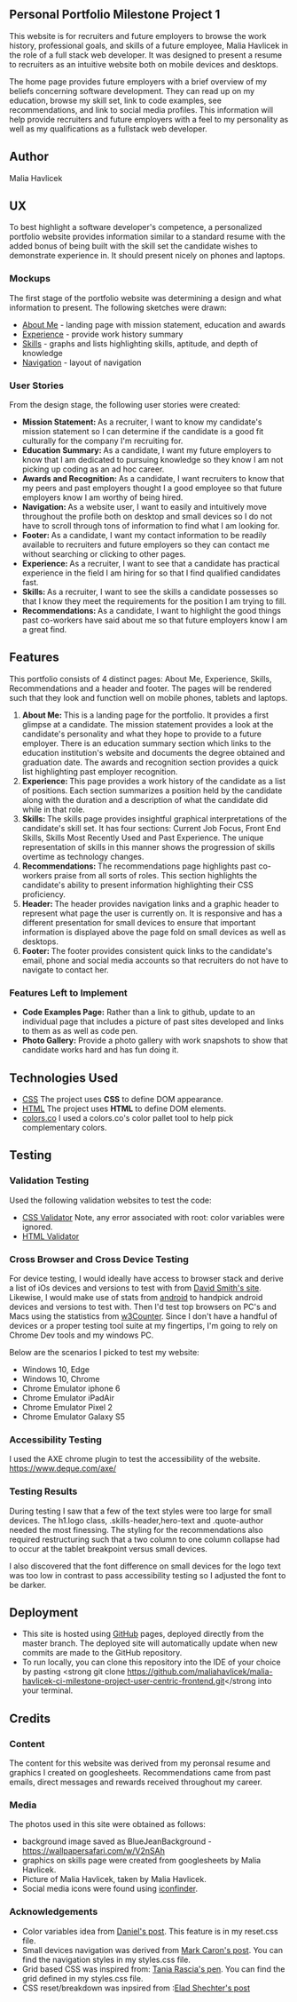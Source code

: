 ## Personal Portfolio Milestone Project 1
This website is for recruiters and future employers to browse the work history, professional goals, and skills of a future employee, Malia Havlicek in the role of a full stack 
web developer. It was designed to present a resume to recruiters as an intuitive website both on mobile devices and desktops. 

The home page provides future employers with a brief overview of my beliefs concerning software development. They can read up on my education, browse
my skill set, link to code examples, see recommendations, and link to social media profiles. This information will help provide recruiters and future employers with a feel
to my personality as well as my qualifications as a fullstack web developer.

## Author
Malia Havlicek

## UX 
To best highlight a software developer's competence, a personalized portfolio website provides information similar to a standard resume with the
added bonus of being built with the skill set the candidate wishes to demonstrate experience in. It should present nicely on phones and laptops.

### Mockups
The first stage of the portfolio website was determining a design and what information to present. The following sketches were drawn:
- [About Me](https://maliahavlicek.github.io/malia-havlicek-ci-milestone-project-user-centric-frontend/images/Mockups/Mockup-AboutMe.jpg)  - landing page with mission statement, education and awards
- [Experience](https://maliahavlicek.github.io/malia-havlicek-ci-milestone-project-user-centric-frontend/images/Mockups/Mockup-Experience.jpg)  - provide work history summary
- [Skills](https://maliahavlicek.github.io/malia-havlicek-ci-milestone-project-user-centric-frontend/images/Mockups/Mockup-Skills.jpg)  - graphs and lists highlighting skills, aptitude, and depth of knowledge
- [Navigation](https://maliahavlicek.github.io/malia-havlicek-ci-milestone-project-user-centric-frontend/images/Mockups/MockUp-More.jpg)  - layout of navigation

### User Stories
From the design stage, the following user stories were created:
- <strong>Mission Statement: </strong>As a recruiter, I want to know my candidate's mission statement so I can determine if the candidate is a good fit culturally for the company I'm recruiting for.
- <strong>Education Summary: </strong>As a candidate, I want my future employers to know that I am dedicated to pursuing knowledge so they know I am not picking up coding as an ad hoc career.
- <strong>Awards and Recognition: </strong>As a candidate, I want recruiters to know that my peers and past employers thought I a good employee so that future employers know I am worthy of being hired.
- <strong>Navigation: </strong>As a website user, I want to easily and intuitively move throughout the profile both on desktop and small devices so I do not have to scroll through tons of information to find what I am looking for.
- <strong>Footer: </strong>As a candidate, I want my contact information to be readily available to recruiters and future employers so they can contact me without searching or clicking to other pages.
- <strong>Experience: </strong>As a recruiter, I want to see that a candidate has practical experience in the field I am hiring for so that I find qualified candidates fast.
- <strong>Skills: </strong>As a recruiter, I want to see the skills a candidate possesses so that I know they meet the requirements for the position I am trying to fill.
- <strong>Recommendations: </strong> As a candidate, I want to highlight the good things past co-workers have said about me so that future employers know I am a great find.


## Features
This portfolio consists of 4 distinct pages: About Me, Experience, Skills, Recommendations and a header and footer. The pages will be rendered such that they look and function well
on mobile phones, tablets and laptops.
1. <strong>About Me: </strong>This is a landing page for the portfolio. It provides a first glimpse at a candidate. The mission statement provides a look at the candidate's
personality and what they hope to provide to a future employer. There is an education summary section which links to the education institution's website and documents the degree 
obtained and graduation date. The awards and recognition section provides a quick list highlighting past employer recognition.
1. <strong>Experience: </strong> This page provides a work history of the candidate as a list of positions. Each section summarizes a position held by the candidate along with the duration
and a description of what the candidate did while in that role.
1. <strong>Skills: </strong>The skills page provides insightful graphical interpretations of the candidate's skill set. It has four sections: Current Job Focus, Front End Skills,
Skills Most Recently Used and Past Experience. The unique representation of skills in this manner shows the progression of skills overtime as technology changes.
1. <strong>Recommendations: </strong>The recommendations page highlights past co-workers praise from all sorts of roles. This section highlights the candidate's ability to present
information highlighting their CSS proficiency. 
1. <strong>Header: </strong>The header provides navigation links and a graphic header to represent what page the user is currently on. It is responsive and has a different presentation
for small devices to ensure that important information is displayed above the page fold on small devices as well as desktops.
1. <strong>Footer: </strong>The footer provides consistent quick links to the candidate's email, phone and social media accounts so that recruiters do not have to navigate to contact her.

### Features Left to Implement
- <strong>Code Examples Page:</strong> Rather than a link to github, update to an individual page that includes a picture of past sites developed and links to them as
as well as code pen.
- <strong>Photo Gallery:</strong> Provide a photo gallery with work snapshots to show that candidate works hard and has fun doing it.

## Technologies Used
- [CSS](https://www.w3schools.com/w3css/default.asp) The project uses **CSS** to define DOM appearance. 
- [HTML](https://www.w3schools.com/html/default.asp) The project uses **HTML** to define DOM elements.
- [colors.co](https://coolors.co/) I used a colors.co's color pallet tool to help pick complementary colors.

## Testing

### Validation Testing
Used the following validation websites to test the code:
- [CSS Validator](https://jigsaw.w3.org/css-validator/) Note, any error associated with root: color variables were ignored.
- [HTML Validator](https://validator.w3.org/)

### Cross Browser and Cross Device Testing
For device testing, I would ideally have access to browser stack and derive a list of iOs devices and versions to test with from 
[David Smith's site](https://david-smith.org/iosversionstats/). Likewise, I would make use of stats from [android](https://developer.android.com/about/dashboards) 
to handpick android devices and versions to test with.  Then I'd test top browsers on PC's and Macs using the statistics from [w3Counter](https://www.w3counter.com/globalstats.php). 
Since I don't have a handful of devices or a proper testing tool suite at my fingertips, I'm going to rely on Chrome Dev tools and my windows PC.  

Below are the scenarios I picked to test my website:
* Windows 10, Edge
* Windows 10, Chrome
* Chrome Emulator iphone 6
* Chrome Emulator iPadAir
* Chrome Emulator Pixel 2
* Chrome Emulator Galaxy S5

### Accessibility Testing
I used the AXE chrome plugin to test the accessibility of the website. https://www.deque.com/axe/ 


### Testing Results
During testing I saw that a few of the text styles were too large for small devices. The h1.logo class, .skills-header,hero-text and .quote-author needed the most
finessing. The styling for the recommendations also required restructuring such that a two column to one column collapse had to occur at the tablet
breakpoint versus small devices. 

I also discovered that the font difference on small devices for the logo text was too low in contrast to pass accessibility testing so I adjusted the font to be darker.


## Deployment

- This site is hosted using [GitHub](https://maliahavlicek.github.io/malia-havlicek-ci-milestone-project-user-centric-frontend/) pages, deployed directly from the master branch. The deployed site will automatically update when new commits are made
to the GitHub repository.
- To run locally, you can clone this repository into the IDE of your choice by pasting <strong git clone https://github.com/maliahavlicek/malia-havlicek-ci-milestone-project-user-centric-frontend.git</strong into your
terminal.


## Credits

### Content
The content for this website was derived from my peronsal resume and graphics I created on googlesheets. Recommendations came from past emails, direct messages and rewards received
throughout my career.

### Media
The photos used in this site were obtained as follows:
- background image saved as BlueJeanBackground  - https://wallpapersafari.com/w/V2nSAh
- graphics on skills page were created from googlesheets by Malia Havlicek.
- Picture of Malia Havlicek, taken by Malia Havlicek.
- Social media icons were found using [iconfinder](https://www.iconfinder.com/social-media-icons?price=free).

### Acknowledgements
- Color variables idea from [Daniel's post](https://codeburst.io/css-variables-explained-with-5-examples-84adaffaa5bd). This feature is in  my reset.css file.
- Small devices navigation was derived from [Mark Caron's post](https://medium.com/@heyoka/responsive-pure-css-off-canvas-hamburger-menu-aebc8d11d793). You can find the navigation styles in my styles.css file.
- Grid based CSS was inspired from: [Tania Rascia's pen](https://codepen.io/taniarascia/pen/rOLEGe/). You can find the grid defined in my styles.css file.
- CSS reset/breakdown was inpsired from :[Elad Shechter's post]( https://medium.com/@elad/normalize-css-or-css-reset-9d75175c5d1e)